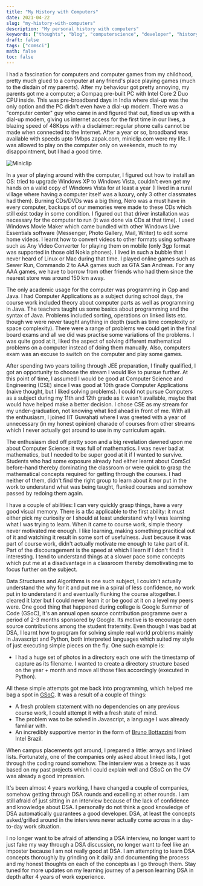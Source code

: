 ```yaml
---
title: "My History with Computers"
date: 2021-04-22
slug: "my-history-with-computers"
description: "My personal history with computers"
keywords: ["thoughts", "blog", "computerscience", "developer", "history", "computers"]
draft: false
tags: ["comsci"]
math: false
toc: false
---
```


I had a fascination for computers and computer games from my childhood, pretty much glued to a computer at any friend's place playing games (much to the disdain of my parents). After my behaviour got pretty annoying, my parents got me a computer; a Compaq pre-built PC with Intel Core 2 Duo CPU inside. This was pre-broadband days in India where dial-up was the only option and the PC didn't even have a dial-up modem. There was a "computer center" guy who came in and figured that out, fixed us up with a dial-up modem, giving us internet access for the first time in our lives, a blazing speed of 48Kbps with a disclaimer: regular phone calls cannot be made when connected to the Internet. After a year or so, broadband was available with speeds upto 1Mbps zapak.com, miniclip.com were my life. I was allowed to play on the computer only on weekends, much to my disappointment, but I had a good time.


![Miniclip](/images/miniclip.png "Miniclip")

In a year of playing around with the computer, I figured out how to install an OS: tried to upgrade Windows XP to Windows Vista, couldn't even get my hands on a valid copy of Windows Vista for at least a year (I lived in a rural village where having a computer itself was a luxury, only 3 other classmates had them). Burning CDs/DVDs was a big thing, Nero was a must have in every computer, backups of our memories were made to these CDs which still exist today in some condition. I figured out that driver installation was necessary for the computer to run (it was done via CDs at that time). I used Windows Movie Maker which came bundled with other Windows Live Essentials software (Messenger, Photo Gallery, Mail, Writer) to edit some home videos. I learnt how to convert videos to other formats using software such as Any Video Converter for playing them on mobile (only 3gp format was supported in those old Nokia phones).
I lived in such a bubble that I never heard of Linux or Mac during that time. I played online games such as Sewer Run, Commando 2 to AAA games such as GTA San Andreas. For any AAA games, we have to borrow from other friends who had them since the nearest store was around 150 km away.

The only academic usage for the computer was programming in Cpp and Java. I had Computer Applications as a subject during school days, the course work included theory about computer parts as well as programming in Java. The teachers taught us some basics about programming and the syntax of Java. Problems included sorting, operations on linked lists etc. though we were never taught anything in depth (such as time complexity or space complexity). There were a range of problems we could get in the final board exams and all we did was practise some variations of the problems. I was quite good at it, liked the aspect of solving different mathematical problems on a computer instead of doing them manually. Also, computers exam was an excuse to switch on the computer and play some games.

After spending two years toiling through JEE preparation, I finally qualified, I got an opportunity to choose the stream I would like to pursue further. At this point of time, I assumed I would be good at Computer Science and Engineering (CSE) since I was good at 10th grade Computer Applications (naive thought, but I liked solving problems). I could not pursue Computers as a subject during my 11th and 12th grade as it wasn't available, maybe that would have helped make a better decision. I chose CSE as my stream for my under-graduation, not knowing what lied ahead in front of me. With all the enthusiasm, I joined IIT Guwahati where I was greeted with a year of unnecessary (in my honest opinion) charade of courses from other streams which I never actually got around to use in my curriculum again.

The enthusiasm died off pretty soon and a big revelation dawned upon me about Computer Science: it was full of mathematics. I was never bad at mathematics, but I needed to be super good at it if I wanted to survive. Students who had some exposure already had either learnt about ComSci before-hand thereby dominating the classroom or were quick to grasp the mathematical concepts required for getting through the courses. I had neither of them, didn't find the right group to learn about it nor put in the work to understand what was being taught, flunked courses and somehow passed by redoing them again.

I have a couple of abilities: I can very quickly grasp things, have a very good visual memory. There is a t&c applicable to the first ability: it must either pick my curiosity or I should at least understand why I was learning what I was trying to learn. When it came to course work, simple theory never motivated me enough. I like learning, making something pracitical out of it and watching it result in some sort of usefulness. Just because it was part of course work, didn't actually motivate me enough to take part of it. Part of the discouragement is the speed at which I learn if I don't find it interesting. I tend to understand things at a slower pace some concepts which put me at a disadvantage in a classroom thereby demotivating me to focus further on the subject.

Data Structures and Algorithms is one such subject, I couldn't actually understand the why for it and put me in a spiral of less confidence, no work put in to understand it and eventually flunking the course altogether. I cleared it later but I could never learn it or be good at it on a level my peers were. One good thing that happened during college is Google Summer of Code (GSoC), it's an annual open source contribution programme over a period of 2-3 months sponsored by Google. Its motive is to encourage open source contributions among the student fraternity. Even though I was bad at DSA, I learnt how to program for solving simple real world problems mainly in Javascript and Python, both interpreted languages which suited my style of just executing simple pieces on the fly. One such example is:
- I had a huge set of photos in a directory each one with the timestamp of capture as its filename. I wanted to create a directory structure based on the year + month and move all those files accordingly (executed in Python).

All these simple attempts got me back into programming, which helped me bag a spot in [GSoC](https://summerofcode.withgoogle.com/archive/2016/projects/4536824152195072/). It was a result of a couple of things:
- A fresh problem statement with no dependencies on any previous course work, I could attempt it with a fresh state of mind.
- The problem was to be solved in Javascript, a language I was already familiar with.
- An incredibly supportive mentor in the form of [Bruno Bottazzini](https://github.com/brunobottazzini) from Intel Brazil.

When campus placements got around, I prepared a little: arrays and linked lists. Fortunately, one of the companies only asked about linked lists, I got through the coding round somehow. The interview was a breeze as it was based on my past projects which I could explain well and GSoC on the CV was already a good impression.

It's been almost 4 years working, I have changed a couple of companies, somehow getting through DSA rounds and excelling at other rounds. I am still afraid of just sitting in an interview because of the lack of confidence and knowledge about DSA. I personally do not think a good knowledge of DSA automatically guarantees a good developer. DSA, at least the concepts asked/grilled around in the interviews never actually come across in a day-to-day work situation.

I no longer want to be afraid of attending a DSA interview, no longer want to just fake my way through a DSA discussion, no longer want to feel like an imposter because I am not really good at DSA. I am attempting to learn DSA concepts thoroughly by grinding on it daily and documenting the process and my honest thoughts on each of the concepts as I go through them. Stay tuned for more updates on my learning journey of a person learning DSA in depth after 4 years of work experience.
